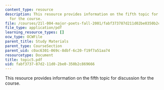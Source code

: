 ```yaml
---
content_type: resource
description: This resource provides information on the fifth topic for discussion
  for the course.
file: /courses/21l-004-major-poets-fall-2001/fabf373787d211d02be0350b2c869666_topic5.pdf
file_type: application/pdf
learning_resource_types: []
ocw_type: OCWFile
parent_title: Study Materials
parent_type: CourseSection
parent_uid: c0ac6301-069c-8dbf-6c20-f19f7a51aa74
resourcetype: Document
title: topic5.pdf
uid: fabf3737-87d2-11d0-2be0-350b2c869666
---
```

This resource provides information on the fifth topic for discussion for the course.